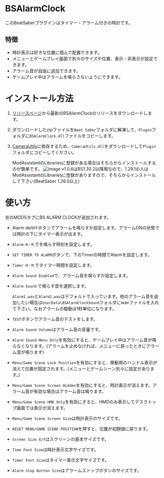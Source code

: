 # BSAlarmClock
このBeatSaberプラグインはタイマー・アラーム付きの時計です。

## 特徴
* 時計表示は好きな位置に掴んで配置できます。
* メニューとゲームプレイ画面で別々のサイズや位置、表示・非表示が設定できます。
* アラーム音が自由に追加できます。
* ゲームプレイ中はアラームを鳴らさないようにできます。

# インストール方法
1. [リリースページ](https://github.com/rynan4818/BSAlarmClock/releases)から最新のBSAlarmClockのリリースをダウンロードします。
2. ダウンロードしたzipファイルを`Beat Saber`フォルダに解凍して、`Plugin`フォルダに`BSAlarmClock.dll`ファイルをコピーします。
3. [CameraUtils](https://github.com/Reezonate/CameraUtils)に依存するため、`CameraUtils.dll`をダウンロードして`Plugin`フォルダにコピーしてください。

    ModAssistantのLibrariesに登録がある場合はそちらからインストールするのが簡単です。
    ![image](https://user-images.githubusercontent.com/14249877/222885321-0d0a2b5b-ccaf-4868-86e9-8d77ca375d38.png)
    v1.0.6はBS1.30.2以降用なので、1.29.1の人はModAssistantのLibrariesに登録がありますので、そちらからインストールして下さい(BeatSaber 1.26.0以上)

# 使い方
左のMODSタブにBS ALARM CLOCKが追加されます。


* Alarm `ON`/`OFF`ボタンでアラームを鳴らすか設定します。アラームONの状態では時計の下にタイマー表示が出ます。
* `Alarm H・M` でを鳴らす時刻を設定します。
* `SET TIMER TO ALARM`ボタンで、下のTimerの時間でAlarmを設定します。
* `Timer H・M` でタイマー時間を設定します。
* `Alarm Sound Enabled`で、アラーム音を鳴らすか設定します。
* `Alarm Sound` で鳴らす音を選択します。

    `Alarm1.wav`と`Alarm2.wav`はデフォルトで入っています。他のアラーム音を追加したい場合は`UserData\BSAlarmClockSound`フォルダにwavファイルを入れて下さい。なおアラームの駆動は1秒単位になります。
* `TEST`ボタンでアラーム音のテストをします。
* `Alarm Sound Volume`はアラーム音の音量です。
* `Alarm Sound Menu Only`を有効にすると、ゲームプレイ中はアラーム音が鳴らなくなります。(アラームを止めなければ、メニューに戻ったときにアラーム音が鳴ります)
* `Menu/Game Scene Lock Position`を有効にすると、移動用のハンドル表示が消えて位置が固定されます。(メニューとゲームシーン別々に設定があります。)
* `Menu/Game Scene Screen Hidden`を有効にすると、時計表示が消えます。アラーム音が有効な場合はアラーム音は鳴ります。
* `Menu/Game Scene HMD Only`を有効にすると、HMDのみ表示してデスクトップ画面では表示が消えます。
* `Menu/Game Scene Screen Size`は時計表示のサイズです。
* `RESET MENU/GAME SCENE POSITION`を押すと、位置が初期値に戻ります。
* `Screen Size X/Y`はスクリーンの基本サイズです。
* `Time Font Size`は時計表示文字サイズです。
* `Timer Font Size`はタイマー表示文字サイズです。
* `Alarm Stop Button Size`はアラームストップボタンのサイズです。


